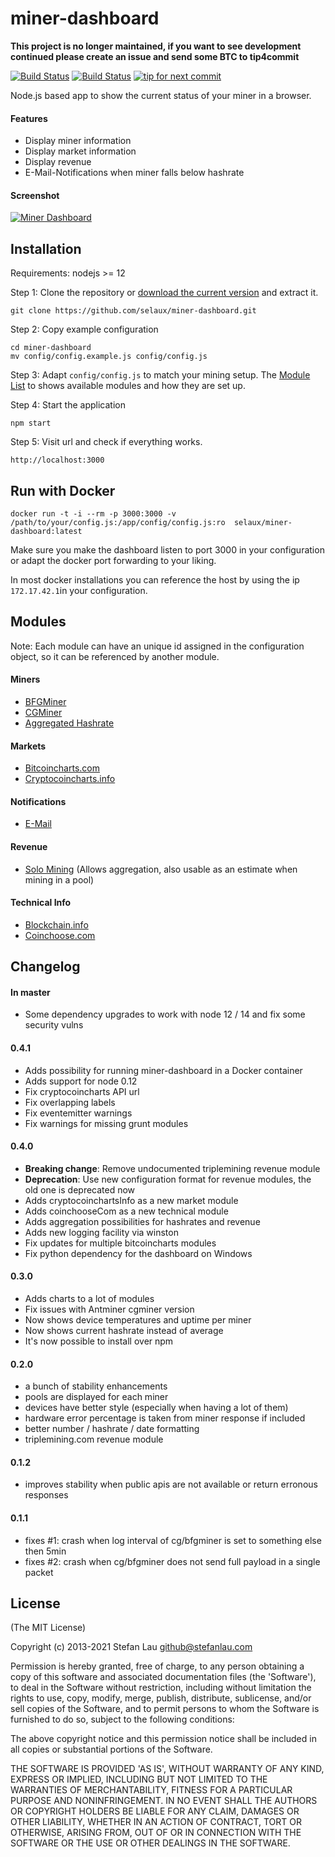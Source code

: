 # miner-dashboard

__This project is no longer maintained, if you want to see development continued please create an issue and send some BTC to tip4commit__

[![Build Status](https://travis-ci.org/selaux/miner-dashboard.png)](https://travis-ci.org/selaux/miner-dashboard)
[![Build Status](https://david-dm.org/selaux/miner-dashboard.png)](https://david-dm.org/selaux/miner-dashboard)
[![tip for next commit](http://tip4commit.com/projects/563.svg)](http://tip4commit.com/projects/563)

Node.js based app to show the current status of your miner in a browser.

#### Features
- Display miner information
- Display market information
- Display revenue
- E-Mail-Notifications when miner falls below hashrate

#### Screenshot

[![Miner Dashboard](http://i.imgur.com/sr37ydG.png)](http://i.imgur.com/sr37ydG.png)


## Installation

Requirements: nodejs >= 12

Step 1: Clone the repository or [download the current version](https://github.com/selaux/miner-dashboard/releases) and extract it.

```
git clone https://github.com/selaux/miner-dashboard.git
```

Step 2: Copy example configuration

```
cd miner-dashboard
mv config/config.example.js config/config.js
```

Step 3: Adapt `config/config.js` to match your mining setup. The [Module List](https://github.com/selaux/miner-dashboard#modules) to shows available modules and how they are set up.

Step 4: Start the application

```
npm start
```

Step 5: Visit url and check if everything works.

```
http://localhost:3000
```

## Run with Docker

```docker run -t -i --rm -p 3000:3000 -v /path/to/your/config.js:/app/config/config.js:ro  selaux/miner-dashboard:latest```

Make sure you make the dashboard listen to port 3000 in your configuration or adapt the docker port forwarding to your liking.

In most docker installations you can reference the host by using the ip ```172.17.42.1```in your configuration.

## Modules

Note: Each module can have an unique id assigned in the configuration object, so it can be referenced by another module.

#### Miners

- [BFGMiner](https://github.com/selaux/miner-dashboard/wiki/BFGMiner)
- [CGMiner](https://github.com/selaux/miner-dashboard/wiki/CGMiner)
- [Aggregated Hashrate](https://github.com/selaux/miner-dashboard/wiki/Aggregated-Hashrate)

#### Markets

- [Bitcoincharts.com](https://github.com/selaux/miner-dashboard/wiki/bitcoincharts.com)
- [Cryptocoincharts.info](https://github.com/selaux/miner-dashboard/wiki/cryptocoincharts.info)

#### Notifications

- [E-Mail](https://github.com/selaux/miner-dashboard/wiki/Mail)

#### Revenue

- [Solo Mining](https://github.com/selaux/miner-dashboard/wiki/solo) (Allows aggregation, also usable as an estimate when mining in a pool)

#### Technical Info

- [Blockchain.info](https://github.com/selaux/miner-dashboard/wiki/bitcoincharts.com)
- [Coinchoose.com](https://github.com/selaux/miner-dashboard/wiki/Coinchoose.com)

## Changelog

#### In master

- Some dependency upgrades to work with node 12 / 14 and fix some security vulns

#### 0.4.1
- Adds possibility for running miner-dashboard in a Docker container
- Adds support for node 0.12
- Fix cryptocoincharts API url
- Fix overlapping labels
- Fix eventemitter warnings
- Fix warnings for missing grunt modules

#### 0.4.0
- __Breaking change__: Remove undocumented triplemining revenue module
- __Deprecation__: Use new configuration format for revenue modules, the old one is deprecated now
- Adds cryptocoinchartsInfo as a new market module
- Adds coinchooseCom as a new technical module
- Adds aggregation possibilities for hashrates and revenue
- Adds new logging facility via winston
- Fix updates for multiple bitcoincharts modules
- Fix python dependency for the dashboard on Windows

#### 0.3.0
- Adds charts to a lot of modules
- Fix issues with Antminer cgminer version
- Now shows device temperatures and uptime per miner
- Now shows current hashrate instead of average
- It's now possible to install over npm

#### 0.2.0
- a bunch of stability enhancements
- pools are displayed for each miner
- devices have better style (especially when having a lot of them)
- hardware error percentage is taken from miner response if included
- better number / hashrate / date formatting
- triplemining.com revenue module

#### 0.1.2
- improves stability when public apis are not available or return erronous responses

#### 0.1.1
- fixes #1: crash when log interval of cg/bfgminer is set to something else then 5min
- fixes #2: crash when cg/bfgminer does not send full payload in a single packet

## License

(The MIT License)

Copyright (c) 2013-2021 Stefan Lau <github@stefanlau.com>

Permission is hereby granted, free of charge, to any person obtaining a copy of this software and associated documentation files (the 'Software'), to deal in the Software without restriction, including without limitation the rights to use, copy, modify, merge, publish, distribute, sublicense, and/or sell copies of the Software, and to permit persons to whom the Software is furnished to do so, subject to the following conditions:

The above copyright notice and this permission notice shall be included in all copies or substantial portions of the Software.

THE SOFTWARE IS PROVIDED 'AS IS', WITHOUT WARRANTY OF ANY KIND, EXPRESS OR IMPLIED, INCLUDING BUT NOT LIMITED TO THE WARRANTIES OF MERCHANTABILITY, FITNESS FOR A PARTICULAR PURPOSE AND NONINFRINGEMENT. IN NO EVENT SHALL THE AUTHORS OR COPYRIGHT HOLDERS BE LIABLE FOR ANY CLAIM, DAMAGES OR OTHER LIABILITY, WHETHER IN AN ACTION OF CONTRACT, TORT OR OTHERWISE, ARISING FROM, OUT OF OR IN CONNECTION WITH THE SOFTWARE OR THE USE OR OTHER DEALINGS IN THE SOFTWARE.
